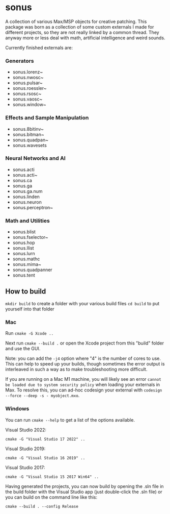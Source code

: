 # sonus
A collection of various Max/MSP objects for creative patching. This package was born as a collection of some custom externals
I made for different projects, so they are not really linked by a common thread. They anyway more or less deal with math,
artificial intelligence and weird sounds.

Currently finished externals are:

### Generators
* sonus.lorenz~
* sonus.nwosc~
* sonus.pulsar~
* sonus.roessler~
* sonus.rsosc~
* sonus.vaosc~
* sonus.window~

### Effects and Sample Manipulation
* sonus.8bitinv~
* sonus.bitman~
* sonus.quadpan~
* sonus.wavesets

### Neural Networks and AI
* sonus.acti
* sonus.acti~
* sonus.ca
* sonus.ga
* sonus.ga.num
* sonus.linden
* sonus.neuron
* sonus.perceptron~

### Math and Utilities
* sonus.blist
* sonus.fselector~
* sonus.hop
* sonus.llist
* sonus.lurn
* sonus.mathc
* sonus.mima~
* sonus.quadpanner
* sonus.tent


## How to build

`mkdir build` to create a folder with your various build files
`cd build` to put yourself into that folder

### Mac 

Run `cmake -G Xcode ..`

Next run `cmake --build .` or open the Xcode project from this "build" folder and use the GUI.

Note: you can add the `-j4` option where "4" is the number of cores to use.  This can help to speed up your builds, though sometimes the error output is interleaved in such a way as to make troubleshooting more difficult.

If you are running on a Mac M1 machine, you will likely see an error `cannot be loaded due to system security policy` when loading your externals in Max. To resolve this, you can ad-hoc codesign your external with `codesign --force --deep -s - myobject.mxo`.

### Windows

You can run `cmake --help` to get a list of the options available. 

Visual Studio 2022:

`cmake -G "Visual Studio 17 2022" ..`

Visual Studio 2019:

`cmake -G "Visual Studio 16 2019" ..`

Visual Studio 2017:

`cmake -G "Visual Studio 15 2017 Win64" ..`

Having generated the projects, you can now build by opening the .sln file in the build folder with the Visual Studio app (just double-click the .sln file) or you can build on the command line like this:

`cmake --build . --config Release`

